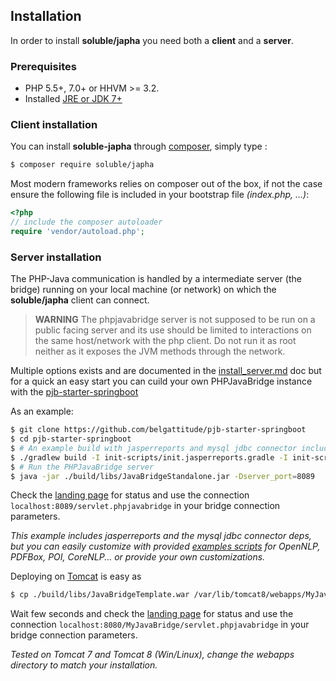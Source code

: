 ## Installation

In order to install **soluble/japha** you need both a **client** and a **server**.

### Prerequisites

- PHP 5.5+, 7.0+ or HHVM >= 3.2.
- Installed [JRE or JDK 7+](./server/install_java.md)

### Client installation

You can install **soluble-japha** through [composer](http://getcomposer.org/), 
simply type : 

```bash
$ composer require soluble/japha
```

Most modern frameworks relies on composer out of the box, if not the case ensure the following file is included in your bootstrap file *(index.php, ...)*:

```php
<?php
// include the composer autoloader
require 'vendor/autoload.php';
```

### Server installation

The PHP-Java communication is handled by a intermediate server (the bridge) running 
on your local machine (or network) on which the **soluble/japha** client can connect. 

> **WARNING** The phpjavabridge server is not supposed to be run on a public facing server
> and its use should be limited to interactions on the same host/network with the php client.
> Do not run it as root neither as it exposes the JVM methods through the network. 

Multiple options exists and are documented in the [install_server.md](./install_server.md) doc but
for a quick an easy start you can cuild your own PHPJavaBridge instance with the [pjb-starter-springboot](https://github.com/belgattitude/pjb-starter-springboot)

As an example:
    
```bash
$ git clone https://github.com/belgattitude/pjb-starter-springboot
$ cd pjb-starter-springboot
$ # An example build with jasperreports and mysql jdbc connector included
$ ./gradlew build -I init-scripts/init.jasperreports.gradle -I init-scripts/init.mysql.gradle
$ # Run the PHPJavaBridge server
$ java -jar ./build/libs/JavaBridgeStandalone.jar -Dserver_port=8089   
``` 
Check the [landing page](http://localhost:8089) for status and use the connection `localhost:8089/servlet.phpjavabridge` in your bridge connection parameters.

*This example includes jasperreports and the mysql jdbc connector deps, but you can easily
customize with provided [examples scripts](https://github.com/belgattitude/pjb-starter-springboot/blob/master/init-scripts/README.md) for OpenNLP, PDFBox, POI, CoreNLP... or provide your
own customizations.* 

Deploying on [Tomcat]((./server/install_tomcat.md)) is easy as 

```bash
$ cp ./build/libs/JavaBridgeTemplate.war /var/lib/tomcat8/webapps/MyJavaBridge.war      
```  
Wait few seconds and check the [landing page](http://localhost:8080/MyJavaBridge) for status and use the connection `localhost:8080/MyJavaBridge/servlet.phpjavabridge` in your bridge connection parameters.    

*Tested on Tomcat 7 and Tomcat 8 (Win/Linux), change the webapps directory to match your installation.*
    
